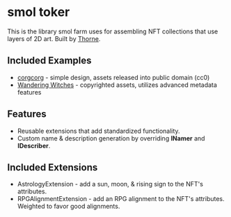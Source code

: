 # smol toker

This is the library smol farm uses for assembling NFT collections that use layers of 2D art. Built by [Thorne](https://github.com/existentialenso).

## Included Examples

* [corgcorg](https://corgcorg.xyz/) - simple design, assets released into public domain (cc0)
* [Wandering Witches](http://wanderingwitches.xyz/) - copyrighted assets, utilizes advanced metadata features

## Features

* Reusable extensions that add standardized functionality.
* Custom name & description generation by overriding **INamer** and **IDescriber**.

## Included Extensions

* AstrologyExtension - add a sun, moon, & rising sign to the NFT's attributes.
* RPGAlignmentExtension - add an RPG alignment to the NFT's attributes. Weighted to favor good alignments.